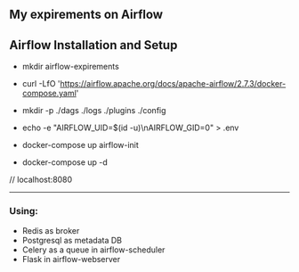 ## My expirements on Airflow 


## Airflow Installation and Setup
- mkdir airflow-expirements
- curl -LfO 'https://airflow.apache.org/docs/apache-airflow/2.7.3/docker-compose.yaml'
- mkdir -p ./dags ./logs ./plugins ./config

- echo -e "AIRFLOW_UID=$(id -u)\nAIRFLOW_GID=0" > .env
- docker-compose up airflow-init
- docker-compose up -d

// localhost:8080

---
### Using:
- Redis as broker
- Postgresql as metadata DB
- Celery as a queue in airflow-scheduler
- Flask in airflow-webserver